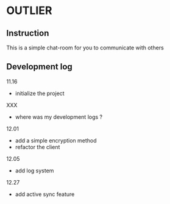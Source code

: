 # OUTLIER

## Instruction

This is a simple chat-room for you to communicate with others


## Development log

11.16 
- initialize the project

XXX
- where was my development logs ? 

12.01 
- add a simple encryption method
- refactor the client

12.05
- add log system


12.27
- add active sync feature